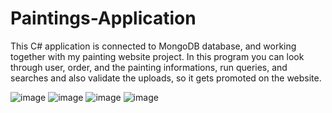 # Paintings-Application

This C# application is connected to MongoDB database, and working together with my painting website project. In this program you can look through user, order, and the painting informations, run queries, and searches and also validate the uploads, so it gets promoted on the website.

![image](https://user-images.githubusercontent.com/130675477/236815084-84811945-a020-44d8-b0e9-5da932f4d75e.png)
![image](https://user-images.githubusercontent.com/130675477/236815182-e0a6d5f8-b505-4dfe-9470-48d45b09357c.png)
![image](https://user-images.githubusercontent.com/130675477/236815290-07296a96-80a2-4935-be7c-e277f4ad04ad.png)
![image](https://user-images.githubusercontent.com/130675477/236815712-8c5419ca-937f-4155-887d-f19cc64994b6.png)
